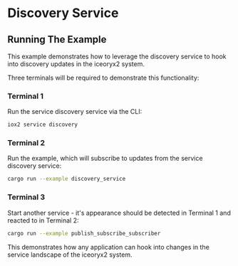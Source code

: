 # Discovery Service

## Running The Example

This example demonstrates how to leverage the discovery service to hook into
discovery updates in the iceoryx2 system.

Three terminals will be required to demonstrate this functionality:

### Terminal 1

Run the service discovery service via the CLI:

```sh
iox2 service discovery
```

### Terminal 2

Run the example, which will subscribe to updates from the service discovery
service:

```sh
cargo run --example discovery_service
```

### Terminal 3

Start another service - it's appearance should be detected in Terminal 1
and reacted to in Terminal 2:

```sh
cargo run --example publish_subscribe_subscriber
```

This demonstrates how any application can hook into changes in the service
landscape of the iceoryx2 system.
